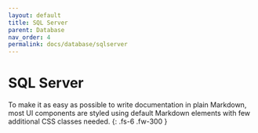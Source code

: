 ```yaml
---
layout: default
title: SQL Server
parent: Database
nav_order: 4
permalink: docs/database/sqlserver
---
```


# SQL Server

To make it as easy as possible to write documentation in plain Markdown, most UI components are styled using default Markdown elements with few additional CSS classes needed.
{: .fs-6 .fw-300 }
